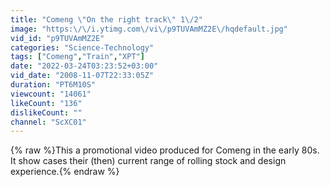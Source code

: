 ```yaml
---
title: "Comeng \"On the right track\" 1\/2"
image: "https:\/\/i.ytimg.com\/vi\/p9TUVAmMZ2E\/hqdefault.jpg"
vid_id: "p9TUVAmMZ2E"
categories: "Science-Technology"
tags: ["Comeng","Train","XPT"]
date: "2022-03-24T03:23:52+03:00"
vid_date: "2008-11-07T22:33:05Z"
duration: "PT6M10S"
viewcount: "14061"
likeCount: "136"
dislikeCount: ""
channel: "ScXC01"
---
```

{% raw %}This a promotional video produced for Comeng in the early 80s. It show cases their (then) current range of rolling stock and design experience.{% endraw %}

